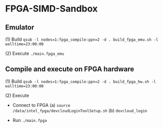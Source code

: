 # FPGA-SIMD-Sandbox

## Emulator
(1) Build
`qsub -l nodes=1:fpga_compile:ppn=2 -d . build_fpga_emu.sh -l walltime=23:00:00`

(2) Execute
`./main.fpga_emu`

## Compile and execute on FPGA hardware

(1) Build
`qsub -l nodes=1:fpga_compile:ppn=2 -d . build_fpga_hw.sh -l walltime=23:00:00`

(2) Execute
- Connect to FPGA
(a) `source /data/intel_fpga/devcloudLoginToolSetup.sh`
(b) `devcloud_login`

- Run
`./main.fpga`
